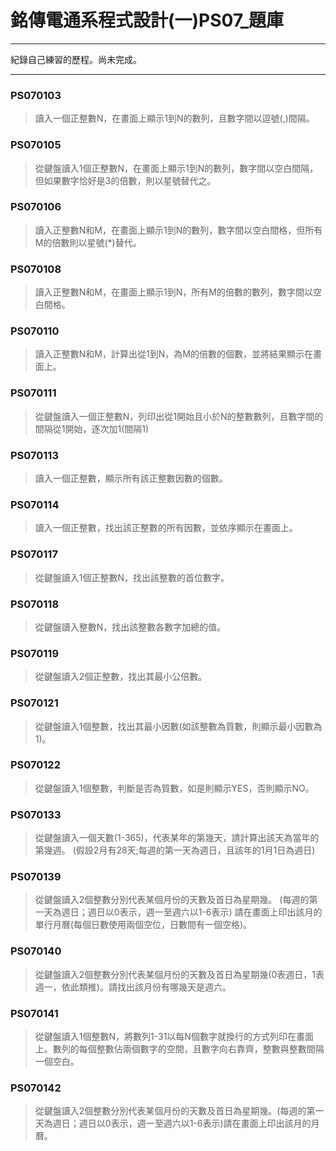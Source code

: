 # 銘傳電通系程式設計(一)PS07_題庫
----

紀錄自己練習的歷程。尚未完成。

----
### PS070103
> 讀入一個正整數N，在畫面上顯示1到N的數列，且數字間以逗號(,)間隔。

### PS070105
> 從鍵盤讀入1個正整數N，在畫面上顯示1到N的數列，數字間以空白間隔，但如果數字恰好是3的倍數，則以星號替代之。

### PS070106
> 讀入正整數N和M，在畫面上顯示1到N的數列，數字間以空白間格，但所有M的倍數則以星號(*)替代。

### PS070108
> 讀入正整數N和M，在畫面上顯示1到N，所有M的倍數的數列，數字間以空白間格。

### PS070110
> 讀入正整數N和M，計算出從1到N，為M的倍數的個數，並將結果顯示在畫面上。

### PS070111
> 從鍵盤讀入一個正整數N，列印出從1開始且小於N的整數數列，且數字間的間隔從1開始，逐次加1(間隔1)

### PS070113
> 讀入一個正整數，顯示所有該正整數因數的個數。

### PS070114
> 讀入一個正整數，找出該正整數的所有因數，並依序顯示在畫面上。

### PS070117
> 從鍵盤讀入1個正整數N，找出該整數的首位數字。

### PS070118
> 從鍵盤讀入整數N，找出該整數各數字加總的值。

### PS070119
> 從鍵盤讀入2個正整數，找出其最小公倍數。
### PS070121
> 從鍵盤讀入1個整數，找出其最小因數(如該整數為質數，則顯示最小因數為1)。 

### PS070122
> 從鍵盤讀入1個整數，判斷是否為質數，如是則顯示YES，否則顯示NO。

### PS070133
> 從鍵盤讀入一個天數(1-365)，代表某年的第幾天，請計算出該天為當年的第幾週。 
(假設2月有28天;每週的第一天為週日，且該年的1月1日為週日) 

### PS070139
> 從鍵盤讀入2個整數分別代表某個月份的天數及首日為星期幾。
(每週的第一天為週日；週日以0表示，週一至週六以1-6表示)
請在畫面上印出該月的單行月曆(每個日數使用兩個空位，日數間有一個空格)。

### PS070140	
> 從鍵盤讀入2個整數分別代表某個月份的天數及首日為星期幾(0表週日，1表週一，依此類推)。請找出該月份有哪幾天是週六。

### PS070141
> 從鍵盤讀入1個整數N，將數列1-31以每N個數字就換行的方式列印在畫面上。數列的每個整數佔兩個數字的空間，且數字向右靠齊，整數與整數間隔一個空白。

### PS070142
> 從鍵盤讀入2個整數分別代表某個月份的天數及首日為星期幾。(每週的第一天為週日；週日以0表示，週一至週六以1-6表示)請在畫面上印出該月的月曆。

### 
